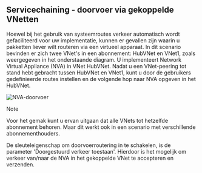## <a name="service-chaining-transit-through-peered-vnet"></a>Servicechaining - doorvoer via gekoppelde VNetten
Hoewel bij het gebruik van systeemroutes verkeer automatisch wordt gefaciliteerd voor uw implementatie, kunnen er gevallen zijn waarin u pakketten liever wilt routeren via een virtueel apparaat.
In dit scenario bevinden er zich twee VNet's in een abonnement: HubVNet en VNet1, zoals weergegeven in het onderstaande diagram. U implementeert Network Virtual Appliance (NVA) in VNet HubVNet. Nadat u een VNet-peering tot stand hebt gebracht tussen HubVNet en VNet1, kunt u door de gebruikers gedefinieerde routes instellen en de volgende hop naar NVA opgeven in het HubVNet.

![NVA-doorvoer](./media/virtual-networks-create-vnetpeering-scenario-transit-include/figure01.PNG)

> [!NOTE]
> Voor het gemak kunt u ervan uitgaan dat alle VNets tot hetzelfde abonnement behoren. Maar dit werkt ook in een scenario met verschillende abonnementhouders.
> 
> 

De sleuteleigenschap om doorvoerroutering in te schakelen, is de parameter 'Doorgestuurd verkeer toestaan'. Hierdoor is het mogelijk om verkeer van/naar de NVA in het gekoppelde VNet te accepteren en verzenden.  



<!--HONumber=Nov16_HO2-->


